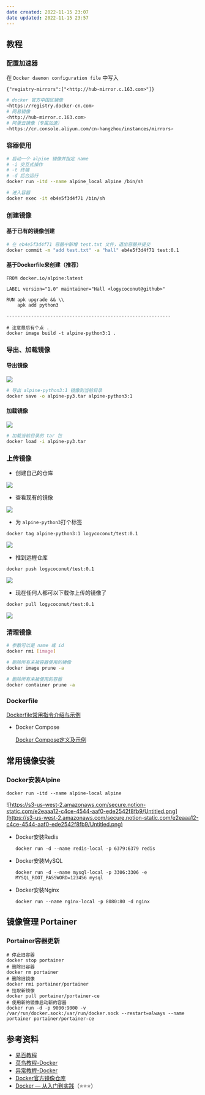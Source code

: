 ```yaml
---
date created: 2022-11-15 23:07
date updated: 2022-11-15 23:57
---
```


## 教程

### 配置加速器

在 `Docker daemon configuration file` 中写入

`{"registry-mirrors":["<http://hub-mirror.c.163.com>"]}`

```bash
# docker 官方中国区镜像
<https://registry.docker-cn.com>
# 网易镜像
<http://hub-mirror.c.163.com>
# 阿里云镜像（专属加速）
<https://cr.console.aliyun.com/cn-hangzhou/instances/mirrors>
```

### 容器使用

```bash
# 启动一个 alpine 镜像并指定 name
# -i 交互式操作
# -t 终端
# -d 后台运行
docker run -itd --name alpine_local alpine /bin/sh

# 进入容器
docker exec -it eb4e5f3d4f71 /bin/sh
```

### 创建镜像

#### 基于已有的镜像创建

```bash
# 在 eb4e5f3d4f71 容器中新增 test.txt 文件，退出容器并提交
docker commit -m "add test.txt" -a "hall" eb4e5f3d4f71 test:0.1
```

#### 基于Dockerfile来创建（推荐）

```docker
FROM docker.io/alpine:latest

LABEL version="1.0" maintainer="Hall <logycoconut@github>"

RUN apk upgrade && \\
    apk add python3

------------------------------------------------------------

# 注意最后有个点 .
docker image build -t alpine-python3:1 .
```

### 导出、加载镜像

#### 导出镜像

![](https://knowledge-img-1304942245.cos.ap-shanghai.myqcloud.com/20221115235236.png)

```bash
# 导出 alpine-python3:1 镜像到当前目录
docker save -o alpine-py3.tar alpine-python3:1
```

#### 加载镜像

![](https://knowledge-img-1304942245.cos.ap-shanghai.myqcloud.com/20221115235335.png)

```bash
# 加载当前目录的 tar 包
docker load -i alpine-py3.tar
```

### 上传镜像

- 创建自己的仓库

![](https://knowledge-img-1304942245.cos.ap-shanghai.myqcloud.com/20221115235502.png)

- 查看现有的镜像

![](https://knowledge-img-1304942245.cos.ap-shanghai.myqcloud.com/20221115235535.png)

- 为 `alpine-python3`打个标签

`docker tag alpine-python3:1 logycoconut/test:0.1`

![](https://knowledge-img-1304942245.cos.ap-shanghai.myqcloud.com/20221115235622.png)

- 推到远程仓库

`docker push logycoconut/test:0.1`

![](https://knowledge-img-1304942245.cos.ap-shanghai.myqcloud.com/20221115235703.png)

- 现在任何人都可以下载你上传的镜像了

`docker pull logycoconut/test:0.1`

![](https://knowledge-img-1304942245.cos.ap-shanghai.myqcloud.com/20221115235714.png)

### 清理镜像

```bash
# 参数可以是 name 或 id
docker rmi [image]

# 删除所有未被容器使用的镜像
docker image prune -a

# 删除所有未被使用的容器
docker container prune -a
```

### Dockerfile

  [Dockerfile常用指令介绍与示例](https://www.notion.so/Dockerfile-3bbb4f977a9c491ab43eb27123b599f3)

- Docker Compose

  [Docker Compose定义及示例](https://www.notion.so/Docker-Compose-376c8ad03c684bf8b32649228d8ff09e)

## 常用镜像安装

### Docker安装Alpine

`docker run -itd --name alpine-local alpine`

![https://s3-us-west-2.amazonaws.com/secure.notion-static.com/e2eaaa12-c4ce-4544-aaf0-ede2542f8fb9/Untitled.png](https://s3-us-west-2.amazonaws.com/secure.notion-static.com/e2eaaa12-c4ce-4544-aaf0-ede2542f8fb9/Untitled.png)

- Docker安装Redis

  `docker run -d --name redis-local -p 6379:6379 redis`

- Docker安装MySQL

  `docker run -d --name mysql-local -p 3306:3306 -e MYSQL_ROOT_PASSWORD=123456 mysql`

- Docker安装Nginx

  `docker run --name nginx-local -p 8080:80 -d nginx`

## 镜像管理 Portainer

### Portainer容器更新

```docker
# 停止旧容器
docker stop portainer
# 删除旧容器
docker rm portainer
# 删除旧镜像
docker rmi portainer/portainer
# 拉取新镜像
docker pull portainer/portainer-ce
# 使用新的镜像启动新的容器
docker run -d -p 9000:9000 -v /var/run/docker.sock:/var/run/docker.sock --restart=always --name portainer portainer/portainer-ce
```

## 参考资料

- [易百教程](https://www.yiibai.com/docker)
- [菜鸟教程-Docker](https://www.runoob.com/docker/docker-tutorial.html)
- [异常教程-Docker](https://www.exception.site/docker)
- [Docker官方镜像仓库](https://hub.docker.com/)
- [Docker — 从入门到实践](https://yeasy.gitbook.io/docker_practice/)（⭐️⭐️⭐️）
